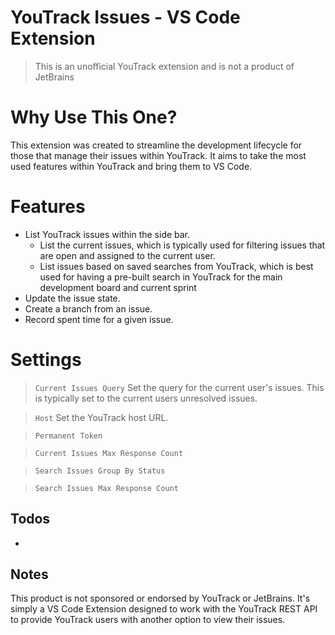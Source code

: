 # YouTrack Issues - VS Code Extension

> This is an unofficial YouTrack extension and is not a product of JetBrains

# Why Use This One?

This extension was created to streamline the development lifecycle for those that manage their issues within YouTrack. It aims to take the most used features within YouTrack and bring them to VS Code.

# Features

- List YouTrack issues within the side bar.
  - List the current issues, which is typically used for filtering issues that are open and assigned to the current user.
  - List issues based on saved searches from YouTrack, which is best used for having a pre-built search in YouTrack for the main development board and current sprint
- Update the issue state.
- Create a branch from an issue.
- Record spent time for a given issue.

# Settings

> `Current Issues Query` Set the query for the current user's issues. This is typically set to the current users unresolved issues.

> `Host` Set the YouTrack host URL.

> `Permanent Token`

> `Current Issues Max Response Count`

> `Search Issues Group By Status`

> `Search Issues Max Response Count`

## Todos

-

## Notes

This product is not sponsored or endorsed by YouTrack or JetBrains. It's simply a VS Code Extension designed to work with the YouTrack REST API to provide YouTrack users with another option to view their issues.
